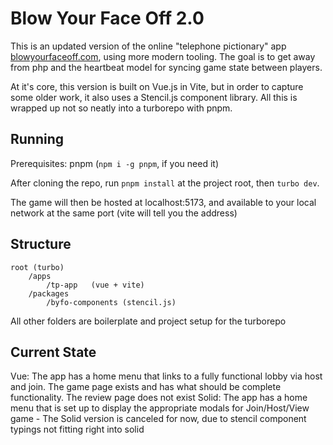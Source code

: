 # Blow Your Face Off 2.0

This is an updated version of the online "telephone pictionary" app [blowyourfaceoff.com](https://blowyourfaceoff.com), using more modern tooling. The goal is to get away from php and the heartbeat model for syncing game state between players.

At it's core, this version is built on Vue.js in Vite, but in order to capture some older work, it also uses a Stencil.js component library. All this is wrapped up not so neatly into a turborepo with pnpm.

## Running

Prerequisites: pnpm (`npm i -g pnpm`, if you need it)

After cloning the repo, run `pnpm install` at the project root, then `turbo dev`. 

The game will then be hosted at localhost:5173, and available to your local network at the same port (vite will tell you the address)

## Structure

```
root (turbo)
    /apps
        /tp-app   (vue + vite)
    /packages
        /byfo-components (stencil.js)
```
All other folders are boilerplate and project setup for the turborepo

## Current State
Vue: The app has a home menu that links to a fully functional lobby via host and join. The game page exists and has what should be complete functionality. The review page does not exist
Solid: The app has a home menu that is set up to display the appropriate modals for Join/Host/View game
    - The Solid version is canceled for now, due to stencil component typings not fitting right into solid